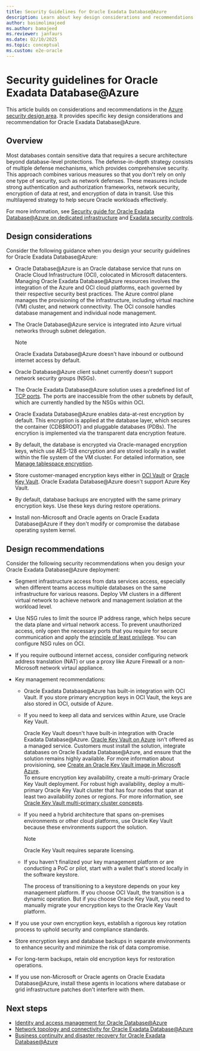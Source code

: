 ```yaml
---
title: Security Guidelines for Oracle Exadata Database@Azure
description: Learn about key design considerations and recommendations for Oracle Database@Azure security measures.
author: basimolimajeed
ms.author: bamajeed
ms.reviewer: janfaurs
ms.date: 02/10/2025
ms.topic: conceptual
ms.custom: e2e-oracle
---
```


# Security guidelines for Oracle Exadata Database@Azure

This article builds on considerations and recommendations in the [Azure security design area](../../ready/landing-zone/design-area/security.md). It provides specific key design considerations and recommendation for Oracle Exadata Database@Azure.

## Overview

Most databases contain sensitive data that requires a secure architecture beyond database-level protections. The defense-in-depth strategy consists of multiple defense mechanisms, which provides comprehensive security. This approach combines various measures so that you don't rely on only one type of security, such as network defenses. These measures include strong authentication and authorization frameworks, network security, encryption of data at rest, and encryption of data in transit. Use this multilayered strategy to help secure Oracle workloads effectively.

For more information, see [Security guide for Oracle Exadata Database@Azure on dedicated infrastructure](https://docs.oracle.com/en/engineered-systems/exadata-cloud-service/ecscm/ecs-security-guide.html#GUID-EBDA0EB5-734A-4AD2-A740-8C174B1FFE3B) and [Exadata security controls](https://www.oracle.com/a/ocom/docs/engineered-systems/exadata/exadata-cloud-service-security.pdf).

## Design considerations

Consider the following guidance when you design your security guidelines for Oracle Exadata Database@Azure:

- Oracle Database@Azure is an Oracle database service that runs on Oracle Cloud Infrastructure (OCI), colocated in Microsoft datacenters.  
Managing Oracle Exadata Database@Azure resources involves the integration of the Azure and OCI cloud platforms, each governed by their respective security best practices. The Azure control plane manages the provisioning of the infrastructure, including virtual machine (VM) cluster, and network connectivity. The OCI console handles database management and individual node management. 

- The Oracle Database@Azure service is integrated into Azure virtual networks through subnet delegation.

    > [!NOTE]
    > Oracle Exadata Database@Azure doesn't have inbound or outbound internet access by default.

- Oracle Database@Azure client subnet currently doesn't support network security groups (NSGs).

- The Oracle Exadata Database@Azure solution uses a predefined list of [TCP ports](https://docs.public.content.oci.oraclecloud.com/en-us/iaas/exadatacloud/doc/ecs-security-guide.html#ECSCM-GUID-93DD9F98-AC6F-4538-AE78-13399C1C02A7). The ports are inaccessible from the other subnets by default, which are currently handled by the NSGs within OCI. 

- Oracle Exadata Database@Azure enables data-at-rest encryption by default. This encryption is applied at the database layer, which secures the container (CDB$ROOT) and pluggable databases (PDBs). The encrytion is implemented via the transparent data encryption feature.  

- By default, the database is encrypted via Oracle-managed encryption keys, which use AES-128 encryption and are stored locally in a wallet within the file system of the VM cluster. For detailed information, see [Manage tablespace encryption](https://docs.oracle.com/iaas/exadatacloud/doc/exa-conf-db-features.html#GUID-A7949087-DF56-4EF0-A32B-9465BBC7EE0F).

- Store customer-managed encryption keys either in [OCI Vault](https://docs.oracle.com/en-us/iaas/Content/KeyManagement/Concepts/keyoverview.htm) or [Oracle Key Vault](https://www.oracle.com/security/database-security/key-vault/). Oracle Exadata Database@Azure doesn't support Azure Key Vault. 
- By default, database backups are encrypted with the same primary encryption keys. Use these keys during restore operations. 

- Install non-Microsoft and Oracle agents on Oracle Exadata Database@Azure if they don't modify or compromise the database operating system kernel. 

## Design recommendations

Consider the following security recommendations when you design your Oracle Exadata Database@Azure deployment:

- Segment infrastructure access from data services access, especially when different teams access multiple databases on the same infrastructure for various reasons. Deploy VM clusters in a different virtual network to achieve network and management isolation at the workload level.
- Use NSG rules to limit the source IP address range, which helps secure the data plane and virtual network access. To prevent unauthorized access, only open the necessary ports that you require for secure communication and apply the [principle of least privilege](/entra/identity-platform/secure-least-privileged-access). You can configure NSG rules on OCI.
- If you require outbound internet access, consider configuring network address translation (NAT) or use a proxy like Azure Firewall or a non-Microsoft network virtaul appliance. 
- Key management recommendations:
    - Oracle Exadata Database@Azure has built-in integration with OCI Vault. If you store primary encryption keys in OCI Vault, the keys are also stored in OCI, outside of Azure.  
    - If you need to keep all data and services within Azure, use Oracle Key Vault. 
    
        Oracle Key Vault doesn't have built-in integration with Oracle Exadata Database@Azure. [Oracle Key Vault on Azure](https://docs.oracle.com/en/solutions/deploy-key-vault-database-at-azure/index.html) isn't offered as a managed service. Customers must install the solution, integrate databases on Oracle Exadata Database@Azure, and ensure that the solution remains highly available. For more information about provisioning, see [Create an Oracle Key Vault image in Microsoft Azure](https://docs.oracle.com/en/database/oracle/key-vault/21.9/okvag/using_okv_as_oci_vm_compute_instance.html#GUID-E8154AEB-2964-4698-AE6E-64A108C06D11).  
    To ensure encryption key availability, create a multi-primary Oracle Key Vault deployment. For robust high availability, deploy a multi-primary Oracle Key Vault cluster that has four nodes that span at least two availability zones or regions. For more information, see [Oracle Key Vault multi-primary cluster concepts](https://docs.oracle.com/en/database/oracle/key-vault/21.9/okvag/multimaster_concepts.html#GUID-E1A92D83-760F-470F-877F-D769169C6ABC).  
    - If you need a hybrid architecture that spans on-premises environments or other cloud platforms, use Oracle Key Vault because these environments support the solution.  
         > [!NOTE]
        > Oracle Key Vault requires separate licensing.   
    -    If you haven't finalized your key management platform or are conducting a PoC or pilot, start with a wallet that's stored locally in the software keystore. 
   
         The process of transitioning to a keystore depends on your key management platform. If you choose OCI Vault, the transition is a dynamic operation. But if you choose Oracle Key Vault, you need to manually migrate your encryption keys to the Oracle Key Vault platform.

- If you use your own encryption keys, establish a rigorous key rotation process to uphold security and compliance standards.
- Store encryption keys and database backups in separate environments to enhance security and minimize the risk of data compromise. 
- For long-term backups, retain old encryption keys for restoration operations. 

- If you use non-Microsoft or Oracle agents on Oracle Exadata Database@Azure, install these agents in locations where database or grid infrastructure patches don't interfere with them. 

## Next steps

- [Identity and access management for Oracle Database@Azure](oracle-iam-odaa.md)
- [Network topology and connectivity for Oracle Exadata Database@Azure](core-network-design.md)
- [Business continuity and disaster recovery for Oracle Exadata Database@Azure](business-continuity-disaster-recovery-connectivity-design.md)
